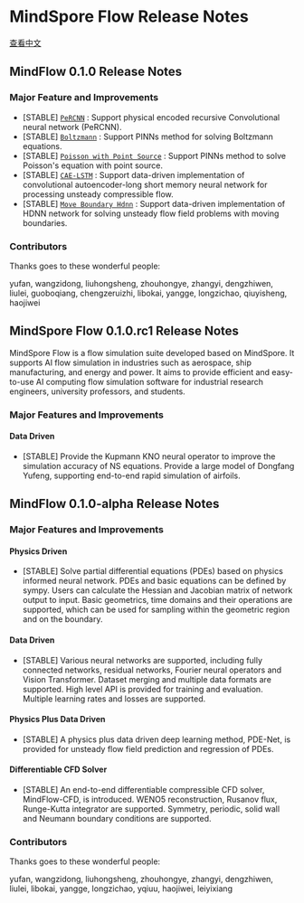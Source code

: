 # MindSpore Flow Release Notes

[查看中文](./RELEASE_CN.md)
## MindFlow 0.1.0 Release Notes

### Major Feature and Improvements

- [STABLE] [` PeRCNN `](https://gitee.com/mindspore/mindscience/tree/master/MindFlow/applications/data_mechanism_fusion/PeRCNN) : Support physical encoded recursive Convolutional neural network (PeRCNN).
- [STABLE] [` Boltzmann `](https://gitee.com/mindspore/mindscience/tree/master/MindFlow/applications/physics_driven/boltzmann)  : Support PINNs method for solving Boltzmann equations.
- [STABLE] [` Poisson with Point Source `](https://gitee.com/mindspore/mindscience/tree/master/MindFlow/applications/physics_driven/poisson_point_source) : Support PINNs method to solve Poisson's equation with point source.
- [STABLE] [` CAE-LSTM `](https://gitee.com/mindspore/mindscience/tree/master/MindFlow/applications/data_driven/cae_lstm)  : Support data-driven implementation of convolutional autoencoder-long short memory neural network for processing unsteady compressible flow.
- [STABLE] [` Move Boundary Hdnn `](https://gitee.com/mindspore/mindscience/tree/master/MindFlow/applications/data_driven/move_boundary_hdnn) : Support data-driven implementation of HDNN network for solving unsteady flow field problems with moving boundaries.

### Contributors

Thanks goes to these wonderful people:

yufan, wangzidong, liuhongsheng, zhouhongye, zhangyi, dengzhiwen, liulei, guoboqiang, chengzeruizhi, libokai, yangge, longzichao, qiuyisheng, haojiwei

## MindSpore Flow 0.1.0.rc1 Release Notes

MindSpore Flow is a flow simulation suite developed based on MindSpore. It supports AI flow simulation in industries such as aerospace, ship manufacturing, and energy and power. It aims to provide efficient and easy-to-use AI computing flow simulation software for industrial research engineers, university professors, and students.

### Major Features and Improvements

#### Data Driven

- [STABLE] Provide the Kupmann KNO neural operator to improve the simulation accuracy of NS equations. Provide a large model of Dongfang Yufeng, supporting end-to-end rapid simulation of airfoils.

## MindFlow 0.1.0-alpha Release Notes

### Major Features and Improvements

#### Physics Driven

- [STABLE] Solve partial differential equations (PDEs) based on physics informed neural network. PDEs and basic equations can be defined by sympy. Users can calculate the Hessian and Jacobian matrix of network output to input. Basic geometrics, time domains and their operations are supported, which can be used for sampling within the geometric region and on the boundary.

#### Data Driven

- [STABLE] Various neural networks are supported, including fully connected networks, residual networks, Fourier neural operators and Vision Transformer. Dataset merging and multiple data formats are supported. High level API is provided for training and evaluation. Multiple learning rates and losses are supported.

#### Physics Plus Data Driven

- [STABLE] A physics plus data driven deep learning method, PDE-Net, is provided for unsteady flow field prediction and regression of PDEs.

#### Differentiable CFD Solver

- [STABLE] An end-to-end differentiable compressible CFD solver, MindFlow-CFD, is introduced. WENO5 reconstruction, Rusanov flux, Runge-Kutta integrator are supported. Symmetry, periodic, solid wall and Neumann boundary conditions are supported.

### Contributors

Thanks goes to these wonderful people:

yufan, wangzidong, liuhongsheng, zhouhongye, zhangyi, dengzhiwen, liulei, libokai, yangge, longzichao, yqiuu, haojiwei, leiyixiang
